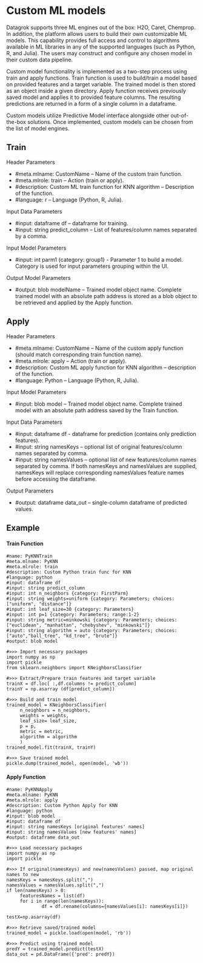 # Custom ML models
 
 Datagrok supports three ML engines out of the box: H2O, Caret, Chemprop. In addition, the platform allows users to build their own customizable ML models. This capability provides full access and control to algorithms available in ML libraries in any of the supported languages (such as Python, R, and Julia). The users may construct and configure any chosen model in their custom data pipeline.   
 
 Custom model functionality is implemented as a two-step process using train and apply functions. Train function is used to build/train a model based on provided features and a target variable. The trained model is then stored as an object inside a given directory. Apply function receives previously saved model and applies it to provided feature columns. The resulting predictions are returned in a form of a single column in a dataframe.  
 
Custom models utilize Predictive Model interface alongside other out-of-the-box solutions. Once implemented, custom models can be chosen from the list of model engines.


## Train
 
Header Parameters

- #meta.mlname: CustomName – Name of the custom train function.
- #meta.mlrole: train –  Action (train or apply).
- #description: Custom ML train function for KNN algorithm – Description of the function.
- #language: r – Language (Python, R, Julia).
 
Input Data Parameters

- #input: dataframe df – dataframe for training.
- #input: string predict_column – List of features/column names separated by a comma.
 
Input Model Parameters

- #input: int parm1 {category: group1} - Parameter 1 to build a model. Category is used for input parameters grouping within the UI.
 
Output Model Parameters

- #output: blob modelName – Trained model object name. Complete trained model with an absolute path address is stored as a blob object to be retrieved and applied by the Apply function.
 
## Apply
 
Header Parameters

- #meta.mlname: CustomName – Name of the custom apply function (should match corresponding train function name).
- #meta.mlrole: apply –  Action (train or apply).
- #description: Custom ML apply function for KNN algorithm – description of the function.
- #language: Python – Language (Python, R, Julia).
 
Input Model Parameters

- #input: blob model – Trained model object name. Complete trained model with an absolute path address saved by the Train function.


 
Input Data Parameters

- #input: dataframe df - dataframe for prediction (contains only prediction features).
- #input: string namesKeys – optional list of original features/column names separated by comma.
- #input: string namesValues – optional list of new features/column names separated by comma. If both namesKeys and namesValues are supplied, namesKeys will replace corresponding namesValues feature names before accessing the dataframe.
 
Output Parameters

- #output: dataframe data_out – single-column dataframe of predicted values.
 
## Example

#### Train Function


	#name: PyKNNTrain
	#meta.mlname: PyKNN
	#meta.mlrole: train
	#description: Custom Python train func for KNN
	#language: python
	#input: dataframe df
	#input: string predict_column
	#input: int n_neighbors {category: FirstParm}
	#input: string weights=uniform {category: Parameters; choices: ["uniform", "distance"]}
	#input: int leaf_size=30 {category: Parameters}
	#input: int p=1 {category: Parameters; range:1-2}
	#input: string metric=minkowski {category: Parameters; choices: ["euclidean", "manhattan", "chebyshev", "minkowski"]}
	#input: string algorithm = auto {category: Parameters; choices: ["auto","ball_tree", "kd_tree", "brute"]}
	#output: blob model
 
	#>>> Import necessary packages
	import numpy as np
	import pickle
	from sklearn.neighbors import KNeighborsClassifier

	#>>> Extract/Prepare train features and target variable
	trainX = df.loc[ :,df.columns != predict_column]
	trainY = np.asarray (df[predict_column])

	#>>> Build and train model
	trained_model = KNeighborsClassifier(
		 n_neighbors = n_neighbors,
		 weights = weights,
		 leaf_size= leaf_size,
		 p = p,
		 metric = metric,
		 algorithm = algorithm
		 )
	trained_model.fit(trainX, trainY)

	#>>> Save trained model
	pickle.dump(trained_model, open(model, 'wb'))

#### Apply Function

	#name: PyKNNApply
	#meta.mlname: PyKNN
	#meta.mlrole: apply
	#description: Custom Python Apply for KNN
	#language: python
	#input: blob model
	#input: dataframe df
	#input: string namesKeys [original features' names]
	#input: string namesValues [new features' names]
	#output: dataframe data_out

	#>>> Load necessary packages
	import numpy as np
	import pickle

	#>>> If original(namesKeys) and new(namesValues) passed, map original names to new
	namesKeys = namesKeys.split(",")
	namesValues = namesValues.split(",")
	if len(namesKeys) > 0:
		 featuresNames = list(df)
		 for i in range(len(namesKeys)):
				 df = df.rename(columns={namesValues[i]: namesKeys[i]})

	testX=np.asarray(df)

	#>>> Retrieve saved/trained model
	trained_model = pickle.load(open(model, 'rb'))

	#>>> Predict using trained model
	predY = trained_model.predict(testX)
	data_out = pd.DataFrame({'pred': predY})
